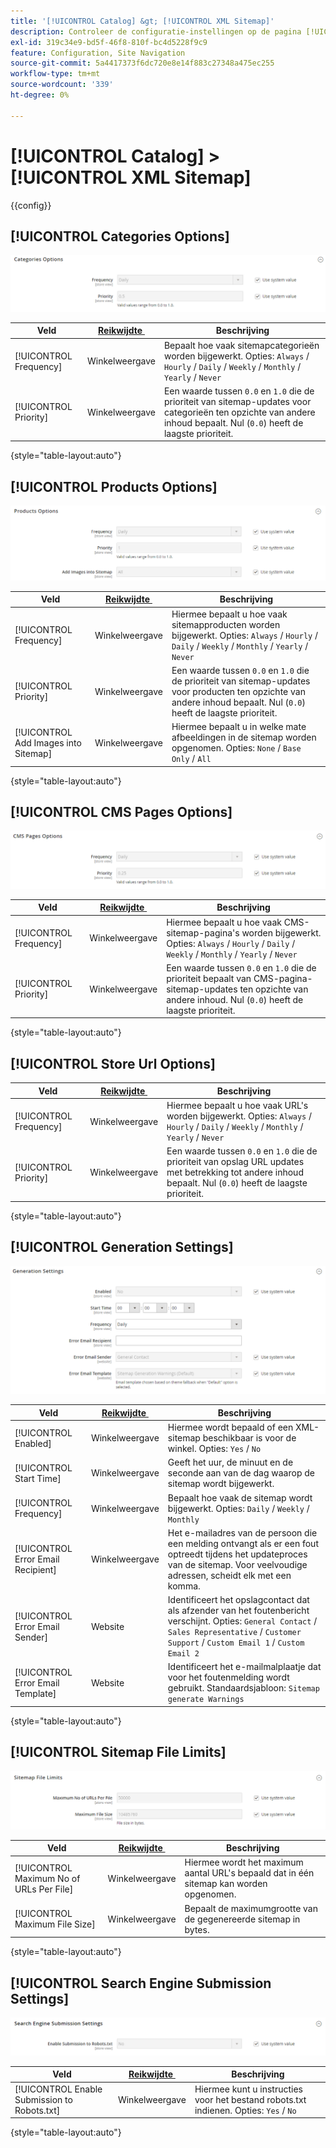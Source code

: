 ```yaml
---
title: '[!UICONTROL Catalog] &gt; [!UICONTROL XML Sitemap]'
description: Controleer de configuratie-instellingen op de pagina [!UICONTROL Catalog] &gt; [!UICONTROL XML Sitemap] van Commerce Admin.
exl-id: 319c34e9-bd5f-46f8-810f-bc4d5228f9c9
feature: Configuration, Site Navigation
source-git-commit: 5a4417373f6dc720e8e14f883c27348a475ec255
workflow-type: tm+mt
source-wordcount: '339'
ht-degree: 0%

---
```


# [!UICONTROL Catalog] > [!UICONTROL XML Sitemap]

{{config}}

## [!UICONTROL Categories Options]

![&#x200B; Opties van Categorieën &#x200B;](./assets/xml-sitemap-categories-options.png)<!-- zoom -->

<!-- [Categories Options](https://experienceleague.adobe.com/nl/docs/commerce-admin/marketing/seo/sitemap-xml) -->

| Veld | [&#x200B; Reikwijdte &#x200B;](../../getting-started/websites-stores-views.md#scope-settings) | Beschrijving |
|--- |--- |--- |
| [!UICONTROL Frequency] | Winkelweergave | Bepaalt hoe vaak sitemapcategorieën worden bijgewerkt. Opties: `Always` / `Hourly` / `Daily` / `Weekly` / `Monthly` / `Yearly` / `Never` |
| [!UICONTROL Priority] | Winkelweergave | Een waarde tussen `0.0` en `1.0` die de prioriteit van sitemap-updates voor categorieën ten opzichte van andere inhoud bepaalt. Nul (`0.0`) heeft de laagste prioriteit. |

{style="table-layout:auto"}

## [!UICONTROL Products Options]

![&#x200B; de Opties van Producten &#x200B;](./assets/xml-sitemap-products-options.png)<!-- zoom -->

<!-- [Products Options](https://experienceleague.adobe.com/nl/docs/commerce-admin/marketing/seo/sitemap-xml) -->

| Veld | [&#x200B; Reikwijdte &#x200B;](../../getting-started/websites-stores-views.md#scope-settings) | Beschrijving |
|--- |--- |--- |
| [!UICONTROL Frequency] | Winkelweergave | Hiermee bepaalt u hoe vaak sitemapproducten worden bijgewerkt. Opties: `Always` / `Hourly` / `Daily` / `Weekly` / `Monthly` / `Yearly` / `Never` |
| [!UICONTROL Priority] | Winkelweergave | Een waarde tussen `0.0` en `1.0` die de prioriteit van sitemap-updates voor producten ten opzichte van andere inhoud bepaalt. Nul (`0.0`) heeft de laagste prioriteit. |
| [!UICONTROL Add Images into Sitemap] | Winkelweergave | Hiermee bepaalt u in welke mate afbeeldingen in de sitemap worden opgenomen. Opties: `None` / `Base Only` / `All` |

{style="table-layout:auto"}

## [!UICONTROL CMS Pages Options]

![&#x200B; de Opties van de Pagina&#39;s van CMS &#x200B;](./assets/xml-sitemap-cms-pages-options.png)<!-- zoom -->

<!-- [CMS Pages Options](https://experienceleague.adobe.com/nl/docs/commerce-admin/marketing/seo/sitemap-xml) -->

| Veld | [&#x200B; Reikwijdte &#x200B;](../../getting-started/websites-stores-views.md#scope-settings) | Beschrijving |
|--- |--- |--- |
| [!UICONTROL Frequency] | Winkelweergave | Hiermee bepaalt u hoe vaak CMS-sitemap-pagina&#39;s worden bijgewerkt. Opties: `Always` / `Hourly` / `Daily` / `Weekly` / `Monthly` / `Yearly` / `Never` |
| [!UICONTROL Priority] | Winkelweergave | Een waarde tussen `0.0` en `1.0` die de prioriteit bepaalt van CMS-pagina-sitemap-updates ten opzichte van andere inhoud. Nul (`0.0`) heeft de laagste prioriteit. |

{style="table-layout:auto"}

## [!UICONTROL Store Url Options]

| Veld | [&#x200B; Reikwijdte &#x200B;](../../getting-started/websites-stores-views.md#scope-settings) | Beschrijving |
|--- |--- |--- |
| [!UICONTROL Frequency] | Winkelweergave | Hiermee bepaalt u hoe vaak URL&#39;s worden bijgewerkt. Opties: `Always` / `Hourly` / `Daily` / `Weekly` / `Monthly` / `Yearly` / `Never` |
| [!UICONTROL Priority] | Winkelweergave | Een waarde tussen `0.0` en `1.0` die de prioriteit van opslag URL updates met betrekking tot andere inhoud bepaalt. Nul (`0.0`) heeft de laagste prioriteit. |

{style="table-layout:auto"}

## [!UICONTROL Generation Settings]

![&#x200B; Montages van de Generatie &#x200B;](./assets/xml-sitemap-generation-settings.png)<!-- zoom -->

<!-- [Generation Settings](https://experienceleague.adobe.com/nl/docs/commerce-admin/marketing/seo/sitemap-xml) -->

| Veld | [&#x200B; Reikwijdte &#x200B;](../../getting-started/websites-stores-views.md#scope-settings) | Beschrijving |
|--- |--- |--- |
| [!UICONTROL Enabled] | Winkelweergave | Hiermee wordt bepaald of een XML-sitemap beschikbaar is voor de winkel. Opties: `Yes` / `No` |
| [!UICONTROL Start Time] | Winkelweergave | Geeft het uur, de minuut en de seconde aan van de dag waarop de sitemap wordt bijgewerkt. |
| [!UICONTROL Frequency] | Winkelweergave | Bepaalt hoe vaak de sitemap wordt bijgewerkt. Opties: `Daily` / `Weekly` / `Monthly` |
| [!UICONTROL Error Email Recipient] | Winkelweergave | Het e-mailadres van de persoon die een melding ontvangt als er een fout optreedt tijdens het updateproces van de sitemap. Voor veelvoudige adressen, scheidt elk met een komma. |
| [!UICONTROL Error Email Sender] | Website | Identificeert het opslagcontact dat als afzender van het foutenbericht verschijnt. Opties: `General Contact` / `Sales Representative` / `Customer Support` / `Custom Email 1` / `Custom Email 2` |
| [!UICONTROL Error Email Template] | Website | Identificeert het e-mailmalplaatje dat voor het foutenmelding wordt gebruikt. Standaardsjabloon: `Sitemap generate Warnings` |

{style="table-layout:auto"}

## [!UICONTROL Sitemap File Limits]

![&#x200B; Limieten van het Dossier Sitemap &#x200B;](./assets/xml-sitemap-sitemap-file-limits.png)<!-- zoom -->

<!-- [Sitemap File Limits](https://experienceleague.adobe.com/nl/docs/commerce-admin/marketing/seo/sitemap-xml) -->

| Veld | [&#x200B; Reikwijdte &#x200B;](../../getting-started/websites-stores-views.md#scope-settings) | Beschrijving |
|--- |--- |--- |
| [!UICONTROL Maximum No of URLs Per File] | Winkelweergave | Hiermee wordt het maximum aantal URL&#39;s bepaald dat in één sitemap kan worden opgenomen. |
| [!UICONTROL Maximum File Size] | Winkelweergave | Bepaalt de maximumgrootte van de gegenereerde sitemap in bytes. |

{style="table-layout:auto"}

## [!UICONTROL Search Engine Submission Settings]

![&#x200B; de Verzendmontages van de Motor van het Onderzoek &#x200B;](./assets/xml-sitemap-search-engine-submission-settings.png)<!-- zoom -->

<!-- [Search Engine Submission Settings](https://experienceleague.adobe.com/nl/docs/commerce-admin/marketing/seo/sitemap-xml) -->

| Veld | [&#x200B; Reikwijdte &#x200B;](../../getting-started/websites-stores-views.md#scope-settings) | Beschrijving |
|--- |--- |--- |
| [!UICONTROL Enable Submission to Robots.txt] | Winkelweergave | Hiermee kunt u instructies voor het bestand robots.txt indienen. Opties: `Yes` / `No` |

{style="table-layout:auto"}
